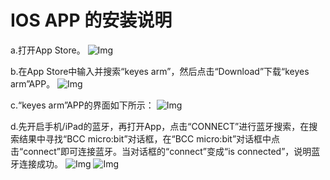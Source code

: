# IOS APP 的安装说明

a.打开App Store。
![Img](/media/img-20230327112927.png)

b.在App Store中输入并搜索“keyes arm”，然后点击“Download”下载“keyes arm”APP。
![Img](/media/img-20230327112938.png)

c.“keyes arm”APP的界面如下所示：
![Img](/media/img-20230328120957.png)

d.先开启手机/iPad的蓝牙，再打开App，点击“CONNECT”进行蓝牙搜索，在搜索结果中寻找“BCC micro:bit”对话框，在“BCC micro:bit”对话框中点击“connect”即可连接蓝牙。当对话框的“connect”变成“is connected”，说明蓝牙连接成功。
![Img](/media/img-20230328121009.png)
![Img](/media/img-20230328121015.png)


